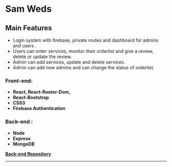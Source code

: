 # Sam Weds

## Main Features

- Login system with firebase, private routes and dashboard for admins and users .
- Users can order services, monitor their orderlist and give a review, delete or update the review.
- Admin can add services, update and delete services.
- Admin can add new admins and can change the status of orderlist.

### Front-end:

- **React, React-Router-Dom,**
- **React-Bootstrap**
- **CSS3**
- **Firebase Authentication**

### Back-end :

- **Node**
- **Express**
- **MongoDB**

**[Back-end Repository](https://github.com/sameerbintaher/sam-weds-server)**

<hr/>
